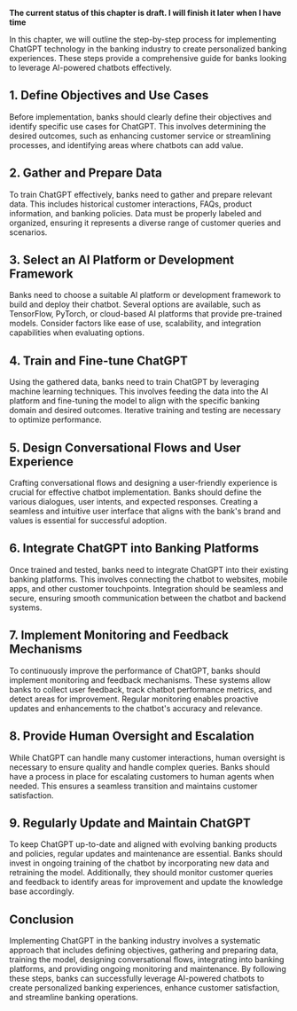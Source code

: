 **The current status of this chapter is draft. I will finish it later when I have time**

In this chapter, we will outline the step-by-step process for implementing ChatGPT technology in the banking industry to create personalized banking experiences. These steps provide a comprehensive guide for banks looking to leverage AI-powered chatbots effectively.

**1. Define Objectives and Use Cases**
--------------------------------------

Before implementation, banks should clearly define their objectives and identify specific use cases for ChatGPT. This involves determining the desired outcomes, such as enhancing customer service or streamlining processes, and identifying areas where chatbots can add value.

**2. Gather and Prepare Data**
------------------------------

To train ChatGPT effectively, banks need to gather and prepare relevant data. This includes historical customer interactions, FAQs, product information, and banking policies. Data must be properly labeled and organized, ensuring it represents a diverse range of customer queries and scenarios.

**3. Select an AI Platform or Development Framework**
-----------------------------------------------------

Banks need to choose a suitable AI platform or development framework to build and deploy their chatbot. Several options are available, such as TensorFlow, PyTorch, or cloud-based AI platforms that provide pre-trained models. Consider factors like ease of use, scalability, and integration capabilities when evaluating options.

**4. Train and Fine-tune ChatGPT**
----------------------------------

Using the gathered data, banks need to train ChatGPT by leveraging machine learning techniques. This involves feeding the data into the AI platform and fine-tuning the model to align with the specific banking domain and desired outcomes. Iterative training and testing are necessary to optimize performance.

**5. Design Conversational Flows and User Experience**
------------------------------------------------------

Crafting conversational flows and designing a user-friendly experience is crucial for effective chatbot implementation. Banks should define the various dialogues, user intents, and expected responses. Creating a seamless and intuitive user interface that aligns with the bank's brand and values is essential for successful adoption.

**6. Integrate ChatGPT into Banking Platforms**
-----------------------------------------------

Once trained and tested, banks need to integrate ChatGPT into their existing banking platforms. This involves connecting the chatbot to websites, mobile apps, and other customer touchpoints. Integration should be seamless and secure, ensuring smooth communication between the chatbot and backend systems.

**7. Implement Monitoring and Feedback Mechanisms**
---------------------------------------------------

To continuously improve the performance of ChatGPT, banks should implement monitoring and feedback mechanisms. These systems allow banks to collect user feedback, track chatbot performance metrics, and detect areas for improvement. Regular monitoring enables proactive updates and enhancements to the chatbot's accuracy and relevance.

**8. Provide Human Oversight and Escalation**
---------------------------------------------

While ChatGPT can handle many customer interactions, human oversight is necessary to ensure quality and handle complex queries. Banks should have a process in place for escalating customers to human agents when needed. This ensures a seamless transition and maintains customer satisfaction.

**9. Regularly Update and Maintain ChatGPT**
--------------------------------------------

To keep ChatGPT up-to-date and aligned with evolving banking products and policies, regular updates and maintenance are essential. Banks should invest in ongoing training of the chatbot by incorporating new data and retraining the model. Additionally, they should monitor customer queries and feedback to identify areas for improvement and update the knowledge base accordingly.

**Conclusion**
--------------

Implementing ChatGPT in the banking industry involves a systematic approach that includes defining objectives, gathering and preparing data, training the model, designing conversational flows, integrating into banking platforms, and providing ongoing monitoring and maintenance. By following these steps, banks can successfully leverage AI-powered chatbots to create personalized banking experiences, enhance customer satisfaction, and streamline banking operations.
